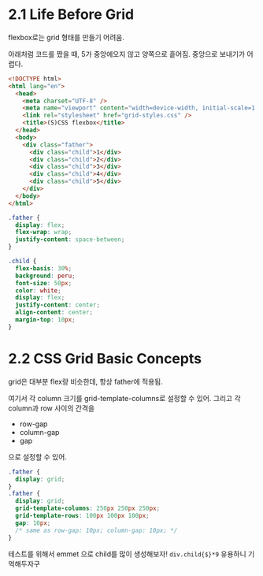 
# 2.1 Life Before Grid

flexbox로는 grid 형태를 만들기 어려움.

아래처럼 코드를 짰을 때, 5가 중앙에오지 않고 양쪽으로 흩어짐. 중앙으로 보내기가 어렵다.

```html
<!DOCTYPE html>
<html lang="en">
  <head>
    <meta charset="UTF-8" />
    <meta name="viewport" content="width=device-width, initial-scale=1.0" />
    <link rel="stylesheet" href="grid-styles.css" />
    <title>(S)CSS flexbox</title>
  </head>
  <body>
    <div class="father">
      <div class="child">1</div>
      <div class="child">2</div>
      <div class="child">3</div>
      <div class="child">4</div>
      <div class="child">5</div>
    </div>
  </body>
</html>
```

```css
.father {
  display: flex;
  flex-wrap: wrap;
  justify-content: space-between;
}

.child {
  flex-basis: 30%;
  background: peru;
  font-size: 50px;
  color: white;
  display: flex;
  justify-content: center;
  align-content: center;
  margin-top: 10px;
}

```

# 2.2 CSS Grid Basic Concepts

grid은 대부분 flex랑 비슷한데, 항상 father에 적용됨. 

여기서 각 column 크기를 grid-template-columns로 설정할 수 있어.
그리고 각 column과 row 사이의 간격을 

 - row-gap
 - column-gap
 - gap

으로 설정할 수 있어.
```css
.father {
  display: grid;
}
.father {
  display: grid;
  grid-template-columns: 250px 250px 250px;
  grid-template-rows: 100px 100px 100px;
  gap: 10px;
  /* same as row-gap: 10px; column-gap: 10px; */
}
```

테스트를 위해서 emmet 으로 child를 많이 생성해보자! `div.child{$}*9` 유용하니 기억해두자구




